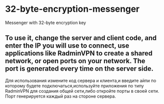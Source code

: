 # 32-byte-encryption-messenger
Messenger with 32-byte encryption key

To use it, change the server and client code, and enter the IP you will use to connect, use applications like RadminVPN to create a shared network, or open ports on your network. The port is generated every time on the server side.
----------------------------------------------------------------------------------------------------------------------------------------------------------------------------
Для использования измените код сервера и клиента,и введите айпи по которому будете подключаться,используйте приложения по типу RadminVPN для создания общей сети,либо откройте порты в своей сети. Порт генерируется каждый раз на стороне сервера.
